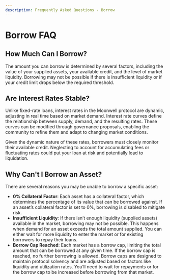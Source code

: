 ```yaml
---
description: Frequently Asked Questions - Borrow
---
```


# Borrow FAQ

## How Much Can I Borrow?

The amount you can borrow is determined by several factors, including the value of your supplied assets, your available credit, and the level of market liquidity. Borrowing may not be possible if there is insufficient liquidity or if your credit limit drops below the required threshold.

## Are Interest Rates Stable?

Unlike fixed-rate loans, interest rates in the Moonwell protocol are dynamic, adjusting in real time based on market demand. Interest rate curves define the relationship between supply, demand, and the resulting rates. These curves can be modified through governance proposals, enabling the community to refine them and adapt to changing market conditions.

Given the dynamic nature of these rates, borrowers must closely monitor their available credit. Neglecting to account for accumulating fees or fluctuating rates could put your loan at risk and potentially lead to liquidation.

## Why Can't I Borrow an Asset?

There are several reasons you may be unable to borrow a specific asset:

* **0% Collateral Factor**: Each asset has a collateral factor, which determines the percentage of its value that can be borrowed against. If an asset’s collateral factor is set to 0%, borrowing is disabled to mitigate risk.
* **Insufficient Liquidity**: If there isn’t enough liquidity (supplied assets) available in the market, borrowing may not be possible. This happens when demand for an asset exceeds the total amount supplied. You can either wait for more liquidity to enter the market or for existing borrowers to repay their loans.
* **Borrow Cap Reached**: Each market has a borrow cap, limiting the total amount that can be borrowed at any given time. If the borrow cap is reached, no further borrowing is allowed. Borrow caps are designed to maintain protocol solvency and are adjusted based on factors like liquidity and utilization rates. You’ll need to wait for repayments or for the borrow cap to be increased before borrowing from that market.
